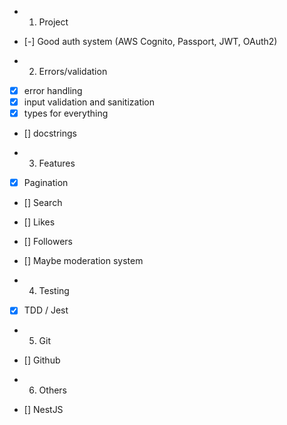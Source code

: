 -   1. Project
-   [-] Good auth system (AWS Cognito, Passport, JWT, OAuth2)

-   2.  Errors/validation
-   [x] error handling
-   [x] input validation and sanitization
-   [x] types for everything
-   [] docstrings

-   3. Features
-   [x] Pagination
-   [] Search
-   [] Likes
-   [] Followers
-   [] Maybe moderation system

-   4. Testing
-   [x] TDD / Jest

-   5. Git
-   [] Github

-   6. Others
-   [] NestJS
